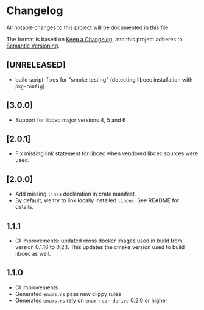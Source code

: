 # Changelog

All notable changes to this project will be documented in this file.

The format is based on [Keep a Changelog](https://keepachangelog.com/en/1.0.0/),
and this project adheres to [Semantic Versioning](https://semver.org/spec/v2.0.0.html).

## [UNRELEASED]

- build script: fixes for "smoke testing" (detecting libcec installation with `pkg-config`)

## [3.0.0]

- Support for libcec major versions 4, 5 and 6

## [2.0.1]

- Fix missing link statement for libcec when vendored libcec sources were used.

## [2.0.0]

- Add missing `links` declaration in crate manifest.
- By default, we try to link locally installed `libcec`. See README for details.


## 1.1.1

- CI improvements: updated cross docker images used in build from version 0.1.16 to 0.2.1. This updates the cmake version used to build libcec as well.

## 1.1.0

- CI improvements
- Generated `enums.rs` pass new clippy rules
- Generated `enums.rs` rely on `enum-repr-derive` 0.2.0 or higher
